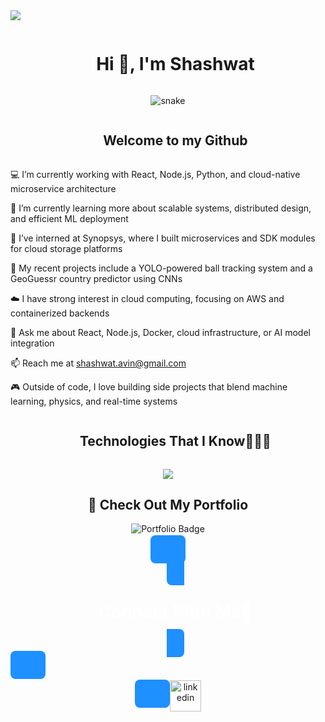 
<!--horizontal divider(gradiant)-->
<img src="https://user-images.githubusercontent.com/73097560/115834477-dbab4500-a447-11eb-908a-139a6edaec5c.gif">

<!--h1 without bottom border-->
<div id="user-content-toc">
  <ul align="center">
    <summary><h1 style="display: inline-block">Hi 👋, I'm Shashwat</h1></summary>
  </ul>
</div>


<!--- snake -->
<div align="center">
  <img  src="https://media.tenor.com/Dr5sZCODJ50AAAAi/mochi-mochi-hello-grey-cat-mochi-mochi.gif"
       alt="snake" /></a>
</div>


<!--h2 without bottom border-->
<div id="user-content-toc">
  <ul align="center">
    <summary><h2 style="display: inline-block">Welcome to my Github</h2></summary>
  </ul>
</div>


<!--Intro start-->

💻 I’m currently working with React, Node.js, Python, and cloud-native microservice architecture

🚀 I’m currently learning more about scalable systems, distributed design, and efficient ML deployment

🏢 I’ve interned at Synopsys, where I built microservices and SDK modules for cloud storage platforms

🤖 My recent projects include a YOLO-powered ball tracking system and a GeoGuessr country predictor using CNNs

☁️ I have strong interest in cloud computing, focusing on AWS and containerized backends

💬 Ask me about React, Node.js, Docker, cloud infrastructure, or AI model integration

📫 Reach me at shashwat.avin@gmail.com

🎮 Outside of code, I love building side projects that blend machine learning, physics, and real-time systems

<!--Intro end-->

<!--h1 without bottom border-->
<div id="user-content-toc">
  <ul align="center">
    <summary><h2 style="display: inline-block">Technologies That I Know👨🏻‍💻</h2></summary>
  </ul>
</div>
<!--tech stack icons-->
<p align="center">
  <a href="https://skillicons.dev">
    <img src="https://skillicons.dev/icons?i=git,aws,gcp,go,java,py,js,css,discord,docker,postgres,prisma,pug,dynamodb,express,figma,firebase,redis,github,html,linux,md,nginx,mongodb,mysql,nextjs,nodejs,postman,py,react,redux,tailwind,ts,vscode,kubernetes&perline=14" />
  </a>
</p>

<h2 align="center">🚀 Check Out My Portfolio</h2>

<p align="center">
  <a href="https://shashsriv.github.io/react/" target="_blank" style="text-decoration: none;">
    <img src="https://img.shields.io/badge/View%20Portfolio-1E90FF?style=for-the-badge&logo=githubpages&logoColor=white" alt="Portfolio Badge" />
  </a>
</p>

<p align="center">
  <a href="https://shashsriv.github.io/react/" target="_blank" style="
      background-color: #1E90FF;
      color: white;
      padding: 12px 28px;
      border-radius: 8px;
      text-decoration: none;
      font-size: 18px;
      font-weight: bold;
  </a>
</p>

<!-- Connect with me -->
<!--h2 without bottom border-->
<div id="user-content-toc">
  <ul align="center">
    <summary><h2 style="display: inline-block">Connect With Me🤝</h2></summary>
  </ul>
</div>

<!--icons and links-->
<p align="center">
<a href="www.linkedin.com/in/shashsriv" target="blank"><img align="center" src="https://user-images.githubusercontent.com/88904952/234979284-68c11d7f-1acc-4f0c-ac78-044e1037d7b0.png" alt="linkedin" height="50" width="50" /></a>
</p>



<!--horizontal divider(gradiant)-->
